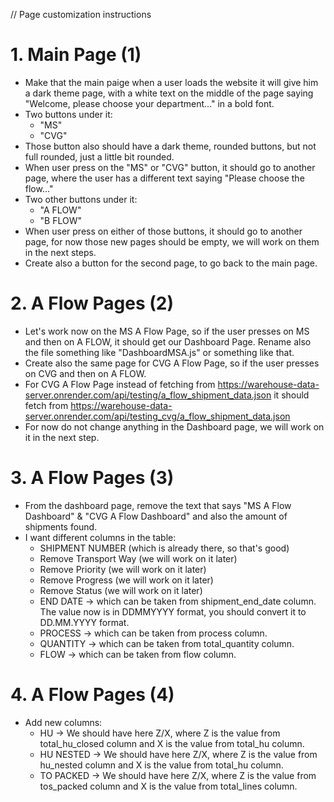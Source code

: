 // Page customization instructions

# 1. Main Page (1)
* Make that the main paige when a user loads the website it will give him a dark theme page, with a white text on the middle of the page saying "Welcome, please choose your department..." in a bold font.
* Two buttons under it:
    * "MS"
    * "CVG"
* Those button also should have a dark theme, rounded buttons, but not full rounded, just a little bit rounded.
* When user press on the "MS" or "CVG" button, it should go to another page, where the user has a different text saying "Please choose the flow..."
* Two other buttons under it:
    * "A FLOW"
    * "B FLOW"
* When user press on either of those buttons, it should go to another page, for now those new pages should be empty, we will work on them in the next steps.
* Create also a button for the second page, to go back to the main page.

# 2. A Flow Pages (2)
* Let's work now on the MS A Flow Page, so if the user presses on MS and then on A FLOW, it should get our Dashboard Page. Rename also the file something like "DashboardMSA.js" or something like that.
* Create also the same page for CVG A Flow Page, so if the user presses on CVG and then on A FLOW.
* For CVG A Flow Page instead of fetching from https://warehouse-data-server.onrender.com/api/testing/a_flow_shipment_data.json it should fetch from https://warehouse-data-server.onrender.com/api/testing_cvg/a_flow_shipment_data.json
* For now do not change anything in the Dashboard page, we will work on it in the next step.

# 3. A Flow Pages (3)
* From the dashboard page, remove the text that says "MS A Flow Dashboard" & "CVG A Flow Dashboard" and also the amount of shipments found.
* I want different columns in the table:
    * SHIPMENT NUMBER (which is already there, so that's good)
    * Remove Transport Way (we will work on it later)
    * Remove Priority (we will work on it later)
    * Remove Progress (we will work on it later)
    * Remove Status (we will work on it later)
    * END DATE -> which can be taken from shipment_end_date column. The value now is in DDMMYYYY format, you should convert it to DD.MM.YYYY format.
    * PROCESS -> which can be taken from process column.
    * QUANTITY -> which can be taken from total_quantity column.
    * FLOW -> which can be taken from flow column.

# 4. A Flow Pages (4)
* Add new columns:
    * HU -> We should have here Z/X, where Z is the value from total_hu_closed column and X is the value from total_hu column.
    * HU NESTED -> We should have here Z/X, where Z is the value from hu_nested column and X is the value from total_hu column.
    * TO PACKED -> We should have here Z/X, where Z is the value from tos_packed column and X is the value from total_lines column.